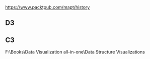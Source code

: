 https://www.packtpub.com/mapt/history 


## D3  

## C3  


F:\Books\Data Visualization all-in-one\Data Structure Visualizations  



